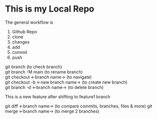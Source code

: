 # This is my Local Repo

The general workflow is 
1. Github Repo
2. clone
3. changes
4. add
5. commit
6. push

git branch (to check branch) <br>
git branch -M main (to rename branch)<br>
git checkout <-branch name-> (to navigate)<br>
git checkout -b <-new branch name-> (to create new branch)<br>
git branch -d <-branch name-> (to delete branch)<br>

This is a new feature after shifting to feature1 branch


git diff <-branch name-> (to compare commits, branches, files & more)
git merge <-branch name-> (to merge 2 branches)